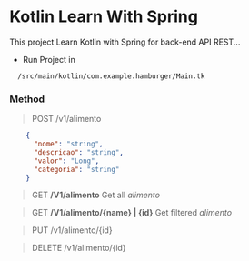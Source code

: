 # Kotlin Learn With Spring


This project Learn Kotlin with Spring for back-end API REST...


- Run Project in

```
  /src/main/kotlin/com.example.hamburger/Main.tk
```

### Method 
> POST /v1/alimento
```json
    {
      "nome": "string",
      "descricao": "string",
      "valor": "Long",
      "categoria": "string"
    }
```

> GET **/V1/alimento** Get all _alimento_

> GET **/V1/alimento/{name} | {id}**
> Get filtered _alimento_

> PUT  /v1/alimento/{id}

> DELETE /v1/alimento/{id}
